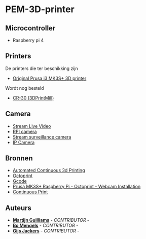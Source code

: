 # PEM-3D-printer

## Microcontroller
- Raspberry pi 4

## Printers
De printers die ter beschikking zijn
- [Original Prusa i3 MK3S+ 3D printer](https://www.prusa3d.com/product/original-prusa-i3-mk3s-3d-printer-3/#_ga=2.146748284.935094266.1663576899-527367555.1663576899&_gac=1.188409306.1663576905.CjwKCAjwpqCZBhAbEiwAa7pXeSbolVMmosZsZ1yC8WgFlxBTm93N-8UsI6rxEBotq25Psn3_svmrwRoCc78QAvD_BwE)

Wordt nog besteld
- [CR-30 (3DPrintMill)](https://www.creality3dofficial.eu/products/cr-30-infinite-z-belt-3d-printer)

## Camera
- [Stream Live Video](https://www.tomshardware.com/how-to/stream-live-video-raspberry-pi)
- [RPI camera](https://github.com/silvanmelchior/RPi_Cam_Web_Interface)
- [Stream surveillance camera](https://www.youtube.com/watch?v=i9mJzdLYsVo)
- [IP Camera](https://www.instructables.com/IP-Camera-Using-the-Raspberry-Pi-Zero-Home-Surveil/)


## Bronnen
- [Automated Continuous 3d Printing](https://www.youtube.com/watch?v=NZgjl8W5yrE) </Br>
- [Octoprint](https://github.com/michaelnew/Octoprint-Print-Queue) </Br>
- [Gcode](https://medium.com/swlh/automating-my-3d-printer-81b4f653d4d0) </Br>
- [Prusa MK3S+ Raspberry Pi - Octoprint - Webcam Installation](https://www.youtube.com/watch?v=0FWOMdLVRjg)
- [Continuous Print](https://smartin015.github.io/continuousprint/)</Br>


## Auteurs
- [**Martijn Guilliams**](https://github.com/MartijnGuilliamsPXL) - _CONTRIBUTOR_ -
- [**Bo Mengels**](https://github.com/12003586) - _CONTRIBUTOR_ -
- [**Gijs Jackers**](https://github.com/GijsJackersPXL) - _CONTRIBUTOR_ -
